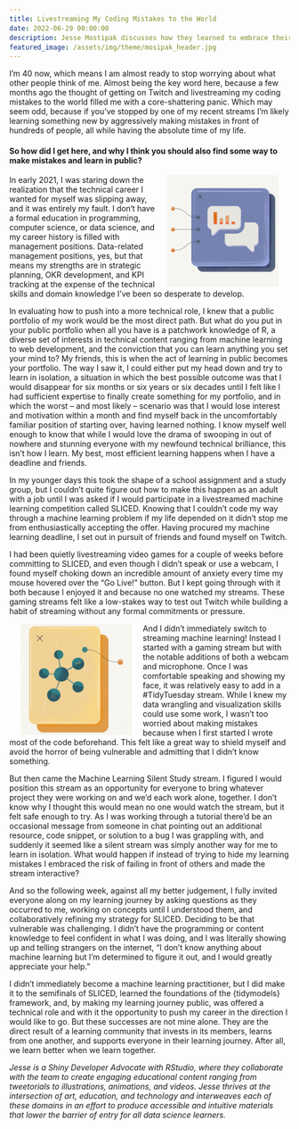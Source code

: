 ```yaml
---
title: Livestreaming My Coding Mistakes to the World
date: 2022-06-29 00:00:00
description: Jesse Mostipak discusses how they learned to embrace their fear and how they approach learning programming and machine learning in the public sphere.  Header illustration by Katarzyna Surman.
featured_image: /assets/img/theme/mosipak_header.jpg
---
```


I’m 40 now, which means I am almost ready to stop worrying about what other people think of me. Almost being the key word here, because a few months ago the thought of getting on Twitch and livestreaming my coding mistakes to the world filled me with a core-shattering panic. Which may seem odd, because if you’ve stopped by one of my recent streams I’m likely learning something new by aggressively making mistakes in front of hundreds of people, all while having the absolute time of my life.

#### So how did I get here, and why I think you should also find some way to make mistakes and learn in public?

<img height="200" align="right" hspace="20" src="../assets/img/sq1.jpg" alt="Inforgraphic of a blue square with talking cartoon bubbles on the inside with three lines emmerging from the square." >


In early 2021, I was staring down the realization that the technical career I wanted for myself was slipping away, and it was entirely my fault. I don‘t have a formal education in programming, computer science, or data science, and my career history is filled with management positions. Data-related management positions, yes, but that means my strengths are in strategic planning, OKR development, and KPI tracking at the expense of the technical skills and domain knowledge I’ve been so desperate to develop.

In evaluating how to push into a more technical role, I knew that a public portfolio of my work would be the most direct path. But what do you put in your public portfolio when all you have is a patchwork knowledge of R, a diverse set of interests in technical content ranging from machine learning to web development, and the conviction that you can learn anything you set your mind to? My friends, this is when the act of learning in public becomes your portfolio. The way I saw it, I could either put my head down and try to learn in isolation, a situation in which the best possible outcome was that I would disappear for six months or six years or six decades until I felt like I had sufficient expertise to finally create something for my portfolio, and in which the worst – and most likely – scenario was that I would lose interest and motivation within a month and find myself back in the uncomfortably familiar position of starting over, having learned nothing. I know myself well enough to know that while I would love the drama of swooping in out of nowhere and stunning everyone with my newfound technical brilliance, this isn’t how I learn. My best, most efficient learning happens when I have a deadline and friends.

In my younger days this took the shape of a school assignment and a study group, but I couldn’t quite figure out how to make this happen as an adult with a job until I was asked if I would participate in a livestreamed machine learning competition called SLICED. Knowing that I couldn’t code my way through a machine learning problem if my life depended on it didn’t stop me from enthusiastically accepting the offer. Having procured my machine learning deadline, I set out in pursuit of friends and found myself on Twitch.

I had been quietly livestreaming video games for a couple of weeks before committing to SLICED, and even though I didn’t speak or use a webcam, I found myself choking down an incredible amount of anxiety every time my mouse hovered over the “Go Live!” button. But I kept going through with it both because I enjoyed it and because no one watched my streams. These gaming streams felt like a low-stakes way to test out Twitch while building a habit of streaming without any formal commitments or pressure.

<img height="200" align="left" hspace="20" src="../assets/img/sq4.jpg" alt="illustrated computer window with a network graph in it and a lines emmerging" >

And I didn’t immediately switch to streaming machine learning! Instead I started with a gaming stream but with the notable additions of both a webcam and microphone. Once I was comfortable speaking and showing my face, it was relatively easy to add in a #TidyTuesday stream. While I knew my data wrangling and visualization skills could use some work, I wasn’t too worried about making mistakes because when I first started I wrote most of the code beforehand. This felt like a great way to shield myself and avoid the horror of being vulnerable and admitting that I didn’t know something.

But then came the Machine Learning Silent Study stream. I figured I would position this stream as an opportunity for everyone to bring whatever project they were working on and we’d each work alone, together. I don’t know why I thought this would mean no one would watch the stream, but it felt safe enough to try. As I was working through a tutorial there’d be an occasional message from someone in chat pointing out an additional resource, code snippet, or solution to a bug I was grappling with, and suddenly it seemed like a silent stream was simply another way for me to learn in isolation. What would happen if instead of trying to hide my learning mistakes I embraced the risk of failing in front of others and made the stream interactive?

And so the following week, against all my better judgement, I fully invited everyone along on my learning journey by asking questions as they occurred to me, working on concepts until I understood them, and collaboratively refining my strategy for SLICED. Deciding to be that vulnerable was challenging. I didn’t have the programming or content knowledge to feel confident in what I was doing, and I was literally showing up and telling strangers on the internet, “I don’t know anything about machine learning but I’m determined to figure it out, and I would greatly appreciate your help.”

I didn’t immediately become a machine learning practitioner, but I did make it to the semifinals of SLICED, learned the foundations of the {tidymodels} framework, and, by making my learning journey public, was offered a technical role and with it the opportunity to push my career in the direction I would like to go. But these successes are not mine alone. They are the direct result of a learning community that invests in its members, learns from one another, and supports everyone in their learning journey. After all, we learn better when we learn together.


*Jesse is a Shiny Developer Advocate with RStudio, where they collaborate with the team to create engaging educational content ranging from tweetorials to illustrations, animations, and videos. Jesse thrives at the intersection of art, education, and technology and interweaves each of these domains in an effort to produce accessible and intuitive materials that lower the barrier of entry for all data science learners.*